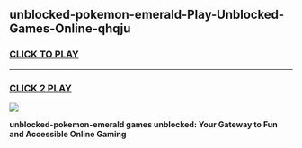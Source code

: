 
## unblocked-pokemon-emerald-Play-Unblocked-Games-Online-qhqju
<h3>
<a href="https://premium76.site?title=unblocked-pokemon-emerald&ref=25A">CLICK TO PLAY</a></h3>
<hr>

<h3>
<a href="https://premium76.site?title=unblocked-pokemon-emerald&ref=25A">CLICK 2 PLAY</a>
  
</h3>

<a href="https://premium76.site?title=unblocked-pokemon-emerald&ref=25A"><img src="https://clearcache.store/games.png"></a>


**unblocked-pokemon-emerald games unblocked: Your Gateway to Fun and Accessible Online Gaming**
